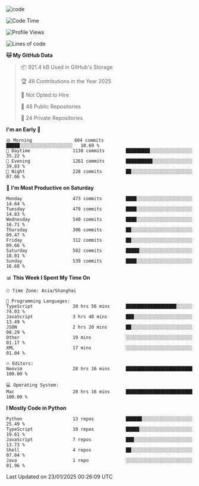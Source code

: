 
<!--
**liuyaanng/liuyaanng** is a ✨ _special_ ✨ repository because its `README.md` (this file) appears on your GitHub profile.

Here are some ideas to get you started:

- 🔭 I’m currently working on ...
- 🌱 I’m currently learning ...
- 👯 I’m looking to collaborate on ...
- 🤔 I’m looking for help with ...
- 💬 Ask me about ...
- 📫 How to reach me: ...
- 😄 Pronouns: ...
- ⚡ Fun fact: ...
-->


![code](https://cdn.jsdelivr.net/gh/liuyaanng/liuyaanng@1.0/code.gif) 

<!--START_SECTION:waka-->
![Code Time](http://img.shields.io/badge/Code%20Time-1%2C182%20hrs%203%20mins-blue)

![Profile Views](http://img.shields.io/badge/Profile%20Views-0-blue)

![Lines of code](https://img.shields.io/badge/From%20Hello%20World%20I%27ve%20Written-19.3%20million%20lines%20of%20code-blue)

**🐱 My GitHub Data** 

> 📦 921.4 kB Used in GitHub's Storage 
 > 
> 🏆 49 Contributions in the Year 2025
 > 
> 🚫 Not Opted to Hire
 > 
> 📜 48 Public Repositories 
 > 
> 🔑 24 Private Repositories 
 > 
**I'm an Early 🐤** 

```text
🌞 Morning                604 commits         █████░░░░░░░░░░░░░░░░░░░░   18.69 % 
🌆 Daytime                1138 commits        █████████░░░░░░░░░░░░░░░░   35.22 % 
🌃 Evening                1261 commits        ██████████░░░░░░░░░░░░░░░   39.03 % 
🌙 Night                  228 commits         ██░░░░░░░░░░░░░░░░░░░░░░░   07.06 % 
```
📅 **I'm Most Productive on Saturday** 

```text
Monday                   473 commits         ████░░░░░░░░░░░░░░░░░░░░░   14.64 % 
Tuesday                  479 commits         ████░░░░░░░░░░░░░░░░░░░░░   14.83 % 
Wednesday                540 commits         ████░░░░░░░░░░░░░░░░░░░░░   16.71 % 
Thursday                 306 commits         ██░░░░░░░░░░░░░░░░░░░░░░░   09.47 % 
Friday                   312 commits         ██░░░░░░░░░░░░░░░░░░░░░░░   09.66 % 
Saturday                 582 commits         █████░░░░░░░░░░░░░░░░░░░░   18.01 % 
Sunday                   539 commits         ████░░░░░░░░░░░░░░░░░░░░░   16.68 % 
```


📊 **This Week I Spent My Time On** 

```text
🕑︎ Time Zone: Asia/Shanghai

💬 Programming Languages: 
TypeScript               20 hrs 56 mins      ███████████████████░░░░░░   74.03 % 
JavaScript               3 hrs 48 mins       ███░░░░░░░░░░░░░░░░░░░░░░   13.49 % 
JSON                     2 hrs 20 mins       ██░░░░░░░░░░░░░░░░░░░░░░░   08.29 % 
Other                    19 mins             ░░░░░░░░░░░░░░░░░░░░░░░░░   01.17 % 
XML                      17 mins             ░░░░░░░░░░░░░░░░░░░░░░░░░   01.04 % 

🔥 Editors: 
Neovim                   28 hrs 16 mins      █████████████████████████   100.00 % 

💻 Operating System: 
Mac                      28 hrs 16 mins      █████████████████████████   100.00 % 
```

**I Mostly Code in Python** 

```text
Python                   13 repos            ██████░░░░░░░░░░░░░░░░░░░   25.49 % 
TypeScript               10 repos            █████░░░░░░░░░░░░░░░░░░░░   19.61 % 
JavaScript               7 repos             ███░░░░░░░░░░░░░░░░░░░░░░   13.73 % 
Shell                    4 repos             ██░░░░░░░░░░░░░░░░░░░░░░░   07.84 % 
Java                     1 repo              ░░░░░░░░░░░░░░░░░░░░░░░░░   01.96 % 
```




 Last Updated on 23/01/2025 00:26:09 UTC
<!--END_SECTION:waka-->
